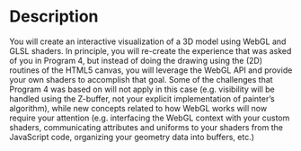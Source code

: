 # Description
You will create an interactive visualization of a 3D model using WebGL and GLSL shaders. In principle, you will re-create the experience that was asked of you in Program 4, but instead of doing the drawing using the (2D) routines of the HTML5 canvas, you will leverage the WebGL API and provide your own shaders to accomplish that goal. Some of the challenges that Program 4 was based on will not apply in this case (e.g. visibility will be handled using the Z-buffer, not your explicit implementation of painter’s algorithm), while new concepts related to how WebGL works will now require your attention (e.g. interfacing the WebGL context with your custom shaders, communicating attributes and uniforms to your shaders from the JavaScript code, organizing your geometry data into buffers, etc.)
